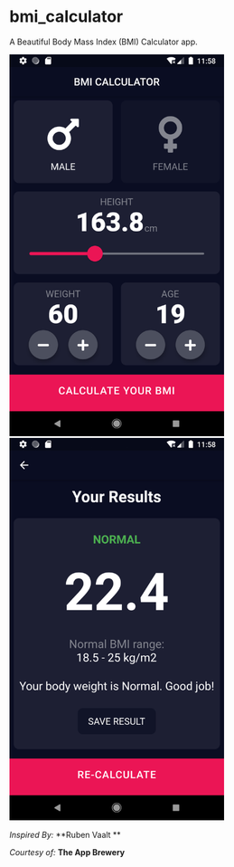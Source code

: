 # bmi_calculator

A Beautiful Body Mass Index (BMI) Calculator app.



<img src="../images_of_projects/bmi1.png" width="380">
<img src="../images_of_projects/bmi2.png" width="380">




_Inspired By:_ **Ruben Vaalt **

_Courtesy of:_ **The App Brewery**
